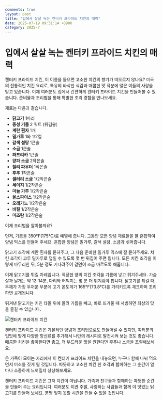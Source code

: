 ```yaml
---
comments: true
layout: post
title: "입에서 살살 녹는 켄터키 프라이드 치킨의 매력"
date: 2025-07-19 09:31:14 +0900
category: 2025-7
---
```


# 입에서 살살 녹는 켄터키 프라이드 치킨의 매력

켄터키 프라이드 치킨, 이 이름을 들으면 고소한 치킨의 향기가 떠오르지 않나요? 미국의 전통적인 치킨 요리로, 특유의 바삭한 식감과 매콤한 맛 덕분에 많은 이들의 사랑을 받고 있습니다. 이제 여러분도 집에서 간편하게 켄터키 프라이드 치킨을 만들어볼 수 있습니다. 준비물과 조리법을 통해 특별한 조리 경험을 만나보세요.

재료는 다음과 같습니다. 

- **닭고기** 1마리 
- **중성 기름** 2 쿼트 (튀김용)
- **계란 흰자** 1개
- **밀가루** 1와 1/2컵
- **갈색 설탕** 1큰술
- **소금** 1큰술
- **파프리카** 1큰술
- **양파 소금** 2작은술
- **칠리 파우더** 1작은술
- **후추** 1작은술
- **셀러리 소금** 1/2작은술
- **세이지** 1/2작은술
- **마늘 가루** 1/2작은술
- **올스파이스** 1/2작은술
- **오레가노** 1/2작은술
- **바질** 1/2작은술
- **마조람** 1/2작은술

이제 조리법을 알아볼까요? 

먼저, 기름을 350°F(175°C)로 예열해 줍니다. 그동안 모든 양념 재료들을 잘 혼합하여 양념 믹스를 만들어 주세요. 혼합한 양념은 밀가루, 갈색 설탕, 소금과 섞어줍니다. 

닭고기 조각에 계란 흰자를 묻혀주고, 그 다음 준비한 밀가루 믹스에 잘 묻혀주세요. 치킨 조각이 고루 밀가루로 덮일 수 있도록 몇 번 뒤집어 주면 됩니다. 모든 치킨 조각을 이렇게 마무리한 뒤, 5분 정도 기다려주어 겉면이 조금 마르도록 해줍니다. 

이제 닭고기를 튀길 차례입니다. 적당한 양의 치킨 조각을 기름에 넣고 튀겨주세요. 가슴살과 날개는 약 12-14분, 다리와 허벅지는 몇 분 더 튀겨줘야 합니다. 닭고기를 튀길 때, 두께가 가장 두꺼운 부분에 고기 온도계가 165°F(73.8°C)를 가리키도록 체크하며 조리하면 공개됩니다.

튀겨낸 닭고기는 키친 타올 위에 올려 기름을 빼고, 바로 뜨거울 때 서빙하면 최상의 맛을 즐길 수 있습니다.

![켄터키 프라이드 치킨](https://www.themealdb.com/images/media/meals/xqusqy1487348868.jpg)

켄터키 프라이드 치킨은 기본적인 양념과 조리법으로도 만들어낼 수 있지만, 여러분의 입맛에 맞게 다양한 향신료를 추가해서 나만의 레시피로 발전시켜 보는 것도 좋습니다. 매콤한 치킨을 좋아한다면 좋고, 더 부드러운 맛을 원한다면 후추나 소금을 조절해보세요. 

온 가족이 모이는 자리에서 이 켄터키 프라이드 치킨을 내놓으면, 누구나 함께 나눠 먹으면서 미소를 짓게 될 것입니다. 따뜻하고 고소한 치킨 한 조각과 함께하는 그 순간이 얼마나 소중하게 느껴질지 상상해보세요. 

켄터키 프라이드 치킨은 그저 치킨이 아닙니다. 가족과 친구들과 함께하는 따뜻한 순간을 만들어 주는 요리입니다. 여러분도 이번 주말, 사랑하는 사람들과 함께 이 맛있는 닭고기를 만들어 보세요. 분명 잊지 못할 시간을 만들 수 있을 것입니다.